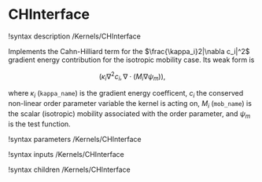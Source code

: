 # CHInterface
!syntax description /Kernels/CHInterface

Implements the Cahn-Hilliard term for the $\frac{\kappa_i}2|\nabla c_i|^2$ gradient
energy contribution for the isotropic mobility case. Its weak form is

$$
\left( \kappa_i \nabla^2 c_i, \nabla \cdot (M_i \nabla \psi_m ) \right),
$$

where $\kappa_i$ (`kappa_name`) is the gradient energy coefficent, $c_i$ the conserved
non-linear order parameter variable the kernel is acting on, $M_i$ (`mob_name`) is
the scalar (isotropic) mobility associated with the order parameter, and $\psi_m$
is the test function.

!syntax parameters /Kernels/CHInterface

!syntax inputs /Kernels/CHInterface

!syntax children /Kernels/CHInterface

